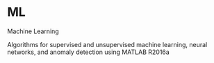 # ML
Machine Learning

Algorithms for supervised and unsupervised machine learning, neural networks, and anomaly detection using MATLAB R2016a 
